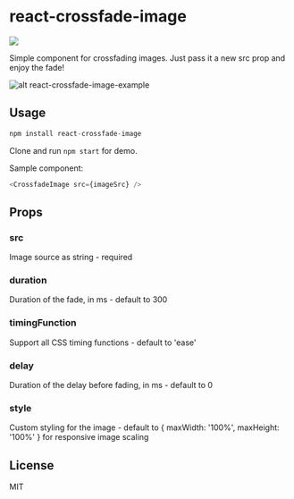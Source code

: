 # react-crossfade-image

![](https://img.shields.io/npm/v/react-crossfade-image.svg)

Simple component for crossfading images. Just pass it a new src prop and enjoy the fade!

![alt react-crossfade-image-example](https://media.giphy.com/media/xUPGcHDL5FJaQXz2EM/giphy.gif)

## Usage

```javascript
npm install react-crossfade-image
```
Clone and run `npm start` for demo.

Sample component:

```javascript
<CrossfadeImage src={imageSrc} />
```

## Props

### src
Image source as string - required

### duration
Duration of the fade, in ms - default to 300

### timingFunction
Support all CSS timing functions - default to 'ease'

### delay
Duration of the delay before fading, in ms - default to 0

### style
Custom styling for the image - default to { maxWidth: '100%', maxHeight: '100%' } for responsive image scaling

## License
MIT

